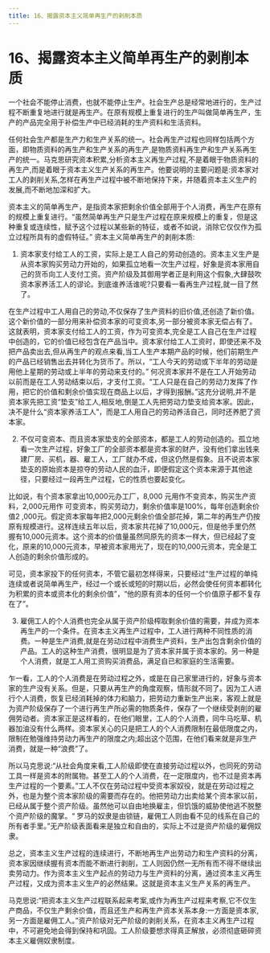 ```yaml
---
title: 16、揭露资本主义简单再生产的剥削本质
---
```

# 16、揭露资本主义简单再生产的剥削本质

一个社会不能停止消费，也就不能停止生产。社会生产总是经常地进行的，生产过程不断重复地进行就是再生产。在原有规模上重复进行的生产叫做简单再生产，生产的产品完全用于补偿生产中已经消耗的生产资料和生活资料。

任何社会生产都是生产力和生产关系的统一。社会再生产过程也同样包括两个方面，即物质资料的再生产和生产关系的再生产,是物质资料再生产和生产关系再生产的统一。马克思研究资本积累,分析资本主义再生产过程,不是着眼于物质资料的再生产,而是着眼于资本主义生产关系的再生产。他要说明的主要问题是:资本家对工人的剥削关系,怎样在再生产过程中被不断地保持下来，并随着资本主义生产的发展,而不断地加深和扩大。

资本主义的简单再生产，是指资本家把剩余价值全部用于个人消费，再生产在原有的规模上重复进行。“虽然简单再生产只是生产过程在原来规模上的重复，但是这种重复或连续性，赋予这个过程以某些新的特征，或者不如说，消除它仅仅作为孤立过程所具有的虚假特征。”
资本主义简单再生产的剥削本质: 
1. 资本家支付给工人的工资，实际上是工人自己的劳动创造的。资本主义生产是从资本家购买劳动力开始的，如果孤立地看一次生产过程，好象是资本家用自己的货币向工人支付工资。资产阶级及其御用学者正是利用这个假象,大肆鼓吹资本家养活工人的谬论。到底谁养活谁呢?只要看一看再生产过程,就一目了然了。

在生产过程中工人用自己的劳动,不仅保存了生产资料的旧价值,还创造了新价值。这个新价值的一部分用来补偿资本家的可变资本,另一部分被资本家无偿占有了。这就表明，资本家支付给工人的工资，作为可变资本,完全是工人自己在生产过程中创造的，它的价值已经包含在产品当中。资本家付给工人工资时，即使还来不及把产品卖出去,但从再生产的观点来看,当工人生产本期产品的时候，他们前期生产的产品已经销售出去并转化为货币了。所以，“工人今天的劳动或下半年的劳动是用他上星期的劳动或上半年的劳动来支付的。”
何况资本家并不是在工人开始劳动以前而是在工人劳动结束以后，才支付工资。“工人只是在自己的劳动力发挥了作用，把它的价值和剩余价值实现在商品上以后，才得到报酬。”这充分说明,并不是资本家先把工资“垫支”给工人,相反地,倒是工人先把劳动力垫支给资本家。因此，决不是什么“资本家养活工人”，而是工人用自己的劳动养活自己，同时还养肥了资本家。

2. 不仅可变资本、而且资本家垫支的全部资本，都是工人的劳动创造的。孤立地看一次生产过程，好象工厂的全部资本都是资本家的财产，没有他们拿出钱来建厂房、买机，器、雇工人，工厂就办不成，但这仍然是假象。且不说资本家垫支的原始资本是掠夺的劳动人民的血汗，即便假定这个资本来源于其他途径，只要经过一段再生产过程，它的性质也要起变化。

比如说，有个资本家拿出10,000元办工厂，8,000 元用作不变资本，购买生产资料，2,000元用作 可变资本，购买劳动力，剩余价值率是100%，每年创造剩余价值2 ,000元。假定资本家每年把2,000元剩余价值全部花掉，第二年的再生产仍按原有规模进行。这样连续五年以后，资本家共花掉了10,000元，但是他手里仍然握有10,000元资本。这个资本的价值量虽然同原先的资本一样大，但已经起了变化，原来的10,000元资本，早被资本家用光了，现在的10,000元资本，完全是工人创造的剩余价值形成的。

可见，资本家投下的任何资本，不管它最初怎样得来，只要经过“生产过程的单纯连续或者说简单再生产，经过一个或长或短的时期以后，必然会使任何资本都转化为积累的资本或资本化的剩余价值”，“他的原有资本的任何一个价值原子都不复存在了”。

3. 雇佣工人的个人消费也完全从属于资产阶级榨取剩余价值的需要，并成为资本再生产的一个条件。在资本主义再生产过程中，工人进行两种不同性质的消费。一种是生产消费,就是在劳动过程中消费生产资料，生产出包含剩余价值的产品。工人的这种生产消费，很明显是为了资本家并属于资本家的。另一种是个人消费，就是工人用工资购买消费品，满足自已和家庭的生活需要。

乍一看，工人的个人消费是在劳动过程之外，或是在自己家里进行的，好象与资本家的生产没有关系。但是，只要从再生产的角度观察，情形就不同了。因为工人进行个人消费，恢复已经消耗掉的体力和脑力，把劳动力重新生产出来，客观上就是为资产阶级保存了一个进行再生产所必需的物质条件，保存了一个继续受剥削的雇佣劳动者。资本家正是这样看的，在他们眼里，工人的个人消费，同牛马吃草、机器加油没有什么两样。资本家关心的只是把工人的个人消费限制在最低限度之内，限制在勉强维持劳动力再生产的限度之内;超出这个范围，在他们看来就是非生产消费，就是一种“浪费”了。

所以马克思说:“从社会角度来看,工人阶级即使在直接劳动过程以外，也同死的劳动工具一样是资本的附属物。甚至工人的个人消费，在一定限度内，也不过是资本再生产过程的一个要素。”工人不仅在劳动过程中受资本家奴役，就是在劳动过程之外，也是为整个资本家阶级的需要而存在的。他把劳动力出卖给某个资本家以前，已经从属于整个资产阶级。虽然他可以自由地换雇主，但饥饿的威胁使他逃不脱整个资产阶级的魔掌。“ 罗马的奴隶是由锁链，雇佣工人则由看不见的线系在自己的所有者手里。”无产阶级表面看来是独立和自由的，实际上不过是资产阶级的雇佣奴隶。

总之，资本主义生产过程的连续进行，不断地再生产出劳动力和生产资料的分离，资本家因继续握有资本而能不断进行剥削，工人则因仍然一无所有而不得不继续出卖劳动力。作为资本主义生产起点的劳动力与生产资料的分离，通过资本主义再生产过程，又成为资本主义生产的必然结果。这就是资本主义生产关系的再生产。

马克思说:“把资本主义生产过程联系起来考案,或作为再生产过程来考察,它不仅生产商品，不仅生产剩余价值，而且还生产和再生产资本关系本身:一方面是资本家,另一方面是雇佣工人。”资产阶级对无产阶级的剥削关系，在资本主义再生产过程中，不可避免地会得到保持和巩固。工人阶级要想求得真正解放，必须彻底砸碎资本主义雇佣奴隶制度。